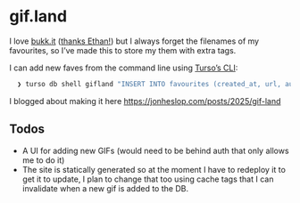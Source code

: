 # gif.land

I love [bukk.it](https://bukk.it) ([thanks Ethan!](https://ethanmarcotte.com/)) but I always forget the filenames of my favourites, so I’ve made this to store my them with extra tags.

I can add new faves from the command line using [Turso’s CLI](https://docs.turso.tech/cli/db/shell):

```sh
  ❯ turso db shell gifland "INSERT INTO favourites (created_at, url, author, tags) VALUES (datetime('now'), 'theandies.gif', 'Jon Heslop', 'hot fuzz');"
```
I blogged about making it here https://jonheslop.com/posts/2025/gif-land

## Todos

- A UI for adding new GIFs (would need to be behind auth that only allows me to do it)
- The site is statically generated so at the moment I have to redeploy it to get it to update, I plan to change that too using cache tags that I can invalidate when a new gif is added to the DB.
